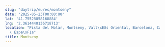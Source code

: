 ```yaml
---
slug: "daytrip/eu/es/montseny"
date: '2025-05-23T00:00:00'
lat: '41.75528858168884'
lng: '2.3614440136718713'
location: "Pista del Molar, Montseny, Vall\xE8s Oriental, Barcelona, Catalunya, 08469,\
  \ Espa\xF1a"
title: Montseny
---
```



